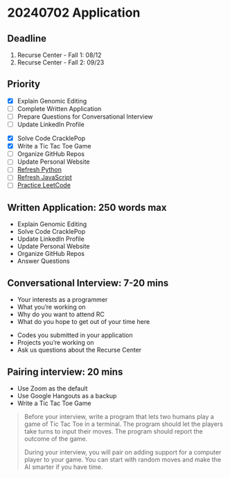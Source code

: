 # 20240702 Application

## Deadline

1. Recurse Center - Fall 1: 08/12
1. Recurse Center - Fall 2: 09/23

## Priority

- [x] Explain Genomic Editing
- [ ] Complete Written Application
- [ ] Prepare Questions for Conversational Interview
- [ ] Update LinkedIn Profile

* [x] Solve Code CracklePop
* [x] Write a Tic Tac Toe Game
* [ ] Organize GitHub Repos
* [ ] Update Personal Website
* [ ] [Refresh Python](https://learnxinyminutes.com/docs/python/)
* [ ] [Refresh JavaScript](https://learnxinyminutes.com/docs/javascript/)
* [ ] [Practice LeetCode](https://leetcode.com/)

## Written Application: 250 words max

* Explain Genomic Editing
* Solve Code CracklePop
* Update LinkedIn Profile
* Update Personal Website
* Organize GitHub Repos
* Answer Questions

## Conversational Interview: 7-20 mins

* Your interests as a programmer
* What you’re working on
* Why do you want to attend RC
* What do you hope to get out of your time here

- Codes you submitted in your application
- Projects you’re working on
- Ask us questions about the Recurse Center

## Pairing interview: 20 mins

* Use Zoom as the default
* Use Google Hangouts as a backup
* Write a Tic Tac Toe Game

> Before your interview, write a program that lets two humans play a game of Tic Tac Toe in a terminal. The program should let the players take turns to input their moves. The program should report the outcome of the game.
>
> During your interview, you will pair on adding support for a computer player to your game. You can start with random moves and make the AI smarter if you have time.
